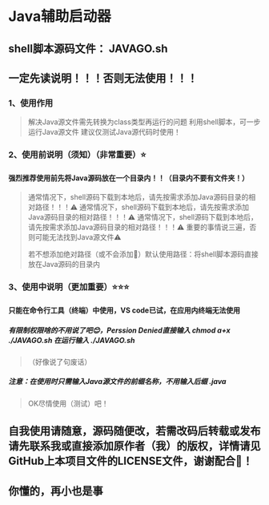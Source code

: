 # Java辅助启动器
## shell脚本源码文件： JAVAGO.sh
## 一定先读说明！！！否则无法使用！！！
### 1、使用作用
> 解决Java源文件需先转换为class类型再运行的问题
> 利用shell脚本，可一步运行Java源文件
> 建议仅测试Java源代码时使用！
> 
### 2、使用前说明（须知）（非常重要）⭐️
#### 强烈推荐使用前先将Java源码放在一个目录内！！（目录内不要有文件夹！）
> 通常情况下，shell源码下载到本地后，请先按需求添加Java源码目录的相对路径！！！⚠️
> 通常情况下，shell源码下载到本地后，请先按需求添加Java源码目录的相对路径！！！⚠️
> 通常情况下，shell源码下载到本地后，请先按需求添加Java源码目录的相对路径！！！⚠️
> 重要的事情说三遍，否则可能无法找到Java源文件⚠️
> 
> 若不想添加绝对路径（或不会添加🐶）默认使用路径：将shell脚本源码直接放在Java源码的目录内
> 
### 3、使用中说明（更加重要）⭐️⭐️⭐️
#### 只能在命令行工具（终端）中使用，VS code已试，在应用内终端无法使用
##### 有限制权限啥的不用说了吧😊，Perssion Denied直接输入 chmod a+x ./JAVAGO.sh 在运行输入 ./JAVAGO.sh 
> （好像说了句废话）
#####  注意：在使用时只需输入Java源文件的前缀名称，不用输入后缀 .java 
> 
> OK尽情使用（测试）吧！
## 自我使用请随意，源码随便改，若需改码后转载或发布请先联系我或直接添加原作者（我）的版权，详情请见GitHub上本项目文件的LICENSE文件，谢谢配合🙏！
## 你懂的，再小也是事

